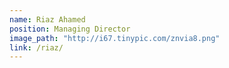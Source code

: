 ```yaml
---
name: Riaz Ahamed
position: Managing Director
image_path: "http://i67.tinypic.com/znvia8.png"
link: /riaz/
---
```

